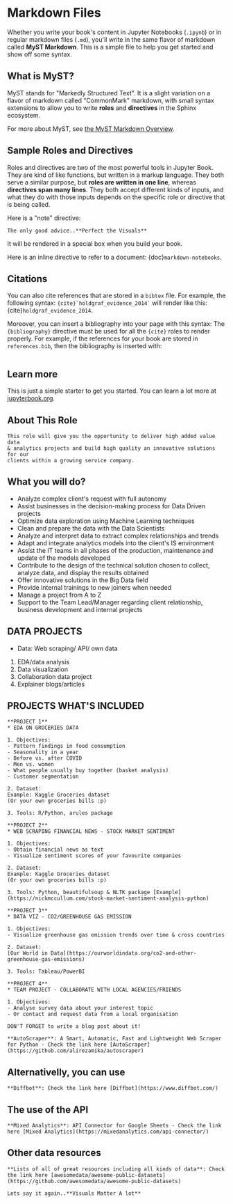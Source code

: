 # Markdown Files

Whether you write your book's content in Jupyter Notebooks (`.ipynb`) or
in regular markdown files (`.md`), you'll write in the same flavor of markdown
called **MyST Markdown**.
This is a simple file to help you get started and show off some syntax.

## What is MyST?

MyST stands for "Markedly Structured Text". It
is a slight variation on a flavor of markdown called "CommonMark" markdown,
with small syntax extensions to allow you to write **roles** and **directives**
in the Sphinx ecosystem.

For more about MyST, see [the MyST Markdown Overview](https://jupyterbook.org/content/myst.html).

## Sample Roles and Directives

Roles and directives are two of the most powerful tools in Jupyter Book. They
are kind of like functions, but written in a markup language. They both
serve a similar purpose, but **roles are written in one line**, whereas
**directives span many lines**. They both accept different kinds of inputs,
and what they do with those inputs depends on the specific role or directive
that is being called.

Here is a "note" directive:

```{note} 
The only good advice..**Perfect the Visuals**
```

It will be rendered in a special box when you build your book.

Here is an inline directive to refer to a document: {doc}`markdown-notebooks`.


## Citations

You can also cite references that are stored in a `bibtex` file. For example,
the following syntax: `` {cite}`holdgraf_evidence_2014` `` will render like
this: {cite}`holdgraf_evidence_2014`.

Moreover, you can insert a bibliography into your page with this syntax:
The `{bibliography}` directive must be used for all the `{cite}` roles to
render properly.
For example, if the references for your book are stored in `references.bib`,
then the bibliography is inserted with:

```{bibliography}
```

## Learn more

This is just a simple starter to get you started.
You can learn a lot more at [jupyterbook.org](https://jupyterbook.org).

## About This Role

```{admonition} About This Role
This role will give you the opportunity to deliver high added value data
& analytics projects and build high quality an innovative solutions for our
clients within a growing service company.
```

## What you will do?
* Analyze complex client's request with full autonomy
* Assist businesses in the decision-making process for Data Driven projects
* Optimize data exploration using Machine Learning techniques
* Clean and prepare the data with the Data Scientists
* Analyze and interpret data to extract complex relationships and trends
* Adapt and integrate analytics models into the client's IS environment
* Assist the IT teams in all phases of the production, maintenance and update of the models developed
* Contribute to the design of the technical solution chosen to collect, analyze data, and display the results obtained
* Offer innovative solutions in the Big Data field
* Provide internal trainings to new joiners when needed
* Manage a project from A to Z
* Support to the Team Lead/Manager regarding client relationship, business development and internal projects

## DATA PROJECTS
* Data: Web scraping/ API/ own data
1. EDA/data analysis
2. Data visualization
3. Collaboration data project
4. Explainer blogs/articles

## PROJECTS WHAT'S INCLUDED

```{tableofcontents}
**PROJECT 1**
* EDA ON GROCERIES DATA

1. Objectives:
- Pattern findings in food consumption
- Seasonality in a year
- Before vs. after COVID
- Men vs. women
- What people usually buy together (basket analysis)
- Customer segmentation

2. Dataset:
Example: Kaggle Groceries dataset
(Or your own groceries bills :p)

3. Tools: R/Python, arules package

**PROJECT 2**
* WEB SCRAPING FINANCIAL NEWS - STOCK MARKET SENTIMENT

1. Objectives:
- Obtain financial news as text
- Visualize sentiment scores of your favourite companies

2. Dataset:
Example: Kaggle Groceries dataset
(Or your own groceries bills :p)

3. Tools: Python, beautifulsoup & NLTK package [Example](https://nickmccullum.com/stock-market-sentiment-analysis-python)

**PROJECT 3**
* DATA VIZ - CO2/GREENHOUSE GAS EMISSION

1. Objectives:
- Visualize greenhouse gas emission trends over time & cross countries

2. Dataset:
[Our World in Data](https://ourworldindata.org/co2-and-other-greenhouse-gas-emissions)

3. Tools: Tableau/PowerBI

**PROJECT 4**
* TEAM PROJECT - COLLABORATE WITH LOCAL AGENCIES/FRIENDS

1. Objectives:
- Analyse survey data about your interest topic
- Or contact and request data from a local organisation
```

```{note}
DON'T FORGET to write a blog post about it!
```

```{tip} Using Web scraping
**AutoScraper**: A Smart, Automatic, Fast and Lightweight Web Scraper for Python - Check the link here [AutoScraper](https://github.com/alirezamika/autoscraper)
```

## Alternativelly, you can use

```{tip} Using Diffbot
**Diffbot**: Check the link here [Diffbot](https://www.diffbot.com/)
```

## The use of the API

```{tip} Using API such as
**Mixed Analytics**: API Connector for Google Sheets - Check the link here [Mixed Analytics](https://mixedanalytics.com/api-connector/)
```

## Other data resources

```{tip} Using awesome-public-datasets
**Lists of all of great resources including all kinds of data**: Check the link here [awesomedata/awesome-public-datasets](https://github.com/awesomedata/awesome-public-datasets)
```

```{note} 
Lets say it again..**Visuals Matter A lot**
```

